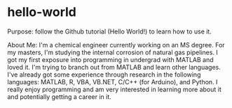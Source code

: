 # hello-world

Purpose: follow the Github tutorial (Hello World!) to learn how to use it. 

About Me: I'm a chemical engineer currently working on an MS degree. For my masters, I'm studying the internal corrosion of natural gas pipelines. I got my first exposure into programming in undergrad with MATLAB and loved it. I'm trying to branch out from MATLAB and learn other languages. I've already got some experience through research in the following languages: MATLAB, R, VBA, VB.NET, C/C++ (for Arduino), and Python. I really enjoy programming and am very interested in learning more about it and potentially getting a career in it.

